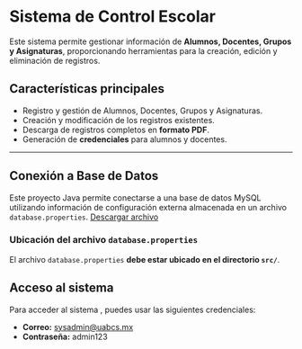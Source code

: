 # Sistema de Control Escolar

Este sistema permite gestionar información de **Alumnos, Docentes, Grupos y Asignaturas**, proporcionando herramientas para la creación, edición y eliminación de registros.

## Características principales
- Registro y gestión de Alumnos, Docentes, Grupos y Asignaturas.
- Creación y modificación de los registros existentes.
- Descarga de registros completos en **formato PDF**.
- Generación de **credenciales** para alumnos y docentes.
---
## Conexión a Base de Datos


Este proyecto Java permite conectarse a una base de datos MySQL utilizando información de configuración externa almacenada en un archivo `database.properties`.
[Descargar archivo](https://drive.google.com/file/d/1vi49oOgkYLw-r1PBmJxpbStyshpoj3wj/view?usp=drive_link)


### Ubicación del archivo `database.properties`

El archivo `database.properties` **debe estar ubicado en el directorio `src/`**. 

## Acceso al sistema

Para acceder al sistema , puedes usar las siguientes credenciales:

- **Correo:** sysadmin@uabcs.mx
- **Contraseña:** admin123

